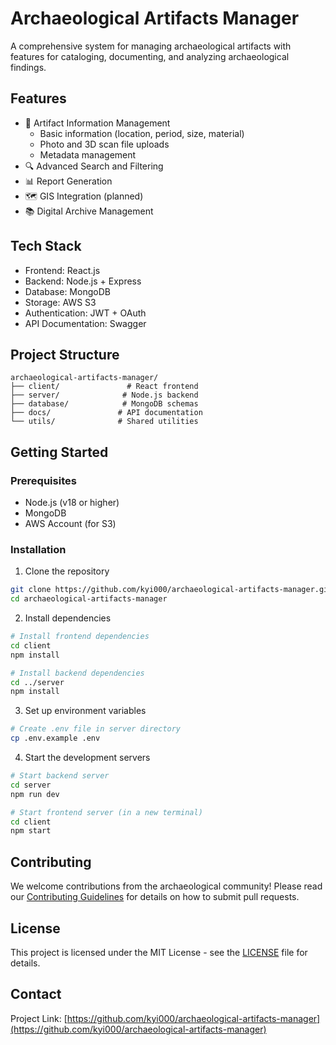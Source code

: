 # Archaeological Artifacts Manager

A comprehensive system for managing archaeological artifacts with features for cataloging, documenting, and analyzing archaeological findings.

## Features

- 📝 Artifact Information Management
  - Basic information (location, period, size, material)
  - Photo and 3D scan file uploads
  - Metadata management
- 🔍 Advanced Search and Filtering
- 📊 Report Generation
- 🗺️ GIS Integration (planned)
- 📚 Digital Archive Management

## Tech Stack

- Frontend: React.js
- Backend: Node.js + Express
- Database: MongoDB
- Storage: AWS S3
- Authentication: JWT + OAuth
- API Documentation: Swagger

## Project Structure

```
archaeological-artifacts-manager/
├── client/               # React frontend
├── server/              # Node.js backend
├── database/            # MongoDB schemas
├── docs/               # API documentation
└── utils/              # Shared utilities
```

## Getting Started

### Prerequisites

- Node.js (v18 or higher)
- MongoDB
- AWS Account (for S3)

### Installation

1. Clone the repository
```bash
git clone https://github.com/kyi000/archaeological-artifacts-manager.git
cd archaeological-artifacts-manager
```

2. Install dependencies
```bash
# Install frontend dependencies
cd client
npm install

# Install backend dependencies
cd ../server
npm install
```

3. Set up environment variables
```bash
# Create .env file in server directory
cp .env.example .env
```

4. Start the development servers
```bash
# Start backend server
cd server
npm run dev

# Start frontend server (in a new terminal)
cd client
npm start
```

## Contributing

We welcome contributions from the archaeological community! Please read our [Contributing Guidelines](CONTRIBUTING.md) for details on how to submit pull requests.

## License

This project is licensed under the MIT License - see the [LICENSE](LICENSE) file for details.

## Contact

Project Link: [https://github.com/kyi000/archaeological-artifacts-manager](https://github.com/kyi000/archaeological-artifacts-manager)